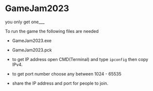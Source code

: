 # GameJam2023
you only get one___

To run the game the following files are needed
- GameJam2023.exe
- GameJam2023.pck

- to get IP address open CMD(Terminal) and type ```ipconfig``` then copy IPv4.
- to get port number choose any between 1024 - 65535

- share the IP address and port for people to join.
